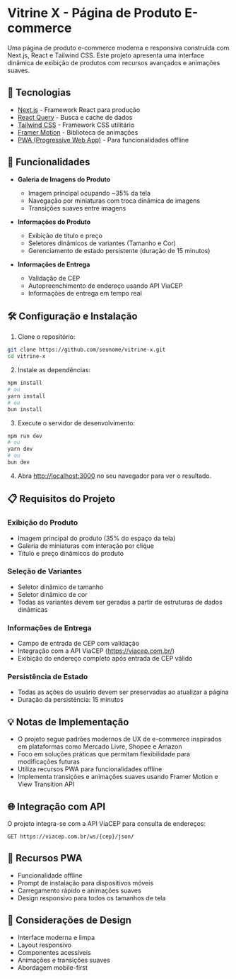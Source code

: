 # Vitrine X - Página de Produto E-commerce

Uma página de produto e-commerce moderna e responsiva construída com Next.js, React e Tailwind CSS. Este projeto apresenta uma interface dinâmica de exibição de produtos com recursos avançados e animações suaves.

## 🚀 Tecnologias

- [Next.js](https://nextjs.org/) - Framework React para produção
- [React Query](https://tanstack.com/query/latest) - Busca e cache de dados
- [Tailwind CSS](https://tailwindcss.com/) - Framework CSS utilitário
- [Framer Motion](https://www.framer.com/motion/) - Biblioteca de animações
- [PWA (Progressive Web App)](https://web.dev/progressive-web-apps/) - Para funcionalidades offline


## 🎯 Funcionalidades

- **Galeria de Imagens do Produto**
  - Imagem principal ocupando ~35% da tela
  - Navegação por miniaturas com troca dinâmica de imagens
  - Transições suaves entre imagens

- **Informações do Produto**
  - Exibição de título e preço
  - Seletores dinâmicos de variantes (Tamanho e Cor)
  - Gerenciamento de estado persistente (duração de 15 minutos)

- **Informações de Entrega**
  - Validação de CEP
  - Autopreenchimento de endereço usando API ViaCEP
  - Informações de entrega em tempo real

## 🛠️ Configuração e Instalação

1. Clone o repositório:
```bash
git clone https://github.com/seunome/vitrine-x.git
cd vitrine-x
```

2. Instale as dependências:
```bash
npm install
# ou
yarn install
# ou
bun install
```

3. Execute o servidor de desenvolvimento:
```bash
npm run dev
# ou
yarn dev
# ou
bun dev
```

4. Abra [http://localhost:3000](http://localhost:3000) no seu navegador para ver o resultado.

## 📋 Requisitos do Projeto

### Exibição do Produto
- Imagem principal do produto (35% do espaço da tela)
- Galeria de miniaturas com interação por clique
- Título e preço dinâmicos do produto

### Seleção de Variantes
- Seletor dinâmico de tamanho
- Seletor dinâmico de cor
- Todas as variantes devem ser geradas a partir de estruturas de dados dinâmicas

### Informações de Entrega
- Campo de entrada de CEP com validação
- Integração com a API ViaCEP (https://viacep.com.br/)
- Exibição do endereço completo após entrada de CEP válido

### Persistência de Estado
- Todas as ações do usuário devem ser preservadas ao atualizar a página
- Duração da persistência: 15 minutos

## 💡 Notas de Implementação

- O projeto segue padrões modernos de UX de e-commerce inspirados em plataformas como Mercado Livre, Shopee e Amazon
- Foco em soluções práticas que permitam flexibilidade para modificações futuras
- Utiliza recursos PWA para funcionalidades offline
- Implementa transições e animações suaves usando Framer Motion e View Transition API

## 🌐 Integração com API

O projeto integra-se com a API ViaCEP para consulta de endereços:
```
GET https://viacep.com.br/ws/{cep}/json/
```

## 📱 Recursos PWA

- Funcionalidade offline
- Prompt de instalação para dispositivos móveis
- Carregamento rápido e animações suaves
- Design responsivo para todos os tamanhos de tela

## 🎨 Considerações de Design

- Interface moderna e limpa
- Layout responsivo
- Componentes acessíveis
- Animações e transições suaves
- Abordagem mobile-first

